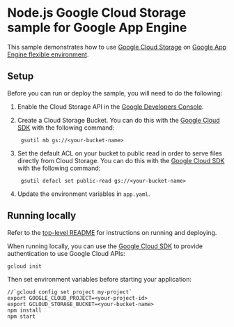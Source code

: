 # Node.js Google Cloud Storage sample for Google App Engine

This sample demonstrates how to use [Google Cloud Storage](https://cloud.google.com/storage/)
on [Google App Engine flexible environment](https://cloud.google.com/appengine).

## Setup

Before you can run or deploy the sample, you will need to do the following:

1. Enable the Cloud Storage API in the [Google Developers Console](https://console.developers.google.com/project/_/apiui/apiview/storage/overview).

1. Create a Cloud Storage Bucket. You can do this with the [Google Cloud SDK](https://cloud.google.com/sdk)
with the following command:

        gsutil mb gs://<your-bucket-name>

1. Set the default ACL on your bucket to public read in order to serve files
directly from Cloud Storage. You can do this with the [Google Cloud SDK](https://cloud.google.com/sdk)
with the following command:

        gsutil defacl set public-read gs://<your-bucket-name>

1. Update the environment variables in `app.yaml`.

## Running locally

Refer to the [top-level README](../../README.md) for instructions on running and
deploying.

When running locally, you can use the [Google Cloud SDK](https://cloud.google.com/sdk)
to provide authentication to use Google Cloud APIs:

    gcloud init

Then set environment variables before starting your application:

    //`gcloud config set project my-project`
    export GOOGLE_CLOUD_PROJECT=<your-project-id>
    export GCLOUD_STORAGE_BUCKET=<your-bucket-name>
    npm install
    npm start
